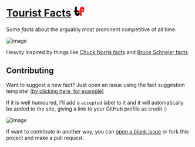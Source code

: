 # [**Tourist Facts**](https://touristfacts.dikson.xyz) <img src="/img/tf.png" height="30px">

Some _facts_ about the arguably most prominent competitive of all time.

![image](https://user-images.githubusercontent.com/49994083/139259863-79d8b3ac-3cd3-46d5-ba6e-4a795070acdc.png)


Heavily inspired by things like [Chuck Norris facts](https://en.wikipedia.org/wiki/Chuck_Norris_facts) and [Bruce Schneier facts](https://www.schneierfacts.com/).

## Contributing

Want to suggest a new fact? Just open an issue using the fact suggestion template! [(by clicking here, for example)](https://github.com/diksown/touristfacts/issues/new?assignees=&labels=&template=fact-suggestion.md&title=Fact+suggestion)

If it is well humoured, I'll add a `accepted` label to it and it will automatically be added to the site, giving a link to your GitHub profile as credit :)

![image](https://user-images.githubusercontent.com/49994083/139151298-28ea784b-4e99-47e3-8633-aadc2de61f6f.png)


If want to contribute in another way, you can [open a blank issue](https://github.com/diksown/touristfacts/issues/new) or fork this project and make a pull request. 
